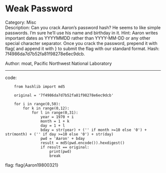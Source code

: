 # Weak Password
Category: Misc  
Description: Can you crack Aaron’s password hash? He seems to like simple passwords. I’m sure he’ll use his name and birthday in it. Hint: Aaron writes important dates as YYYYMMDD rather than YYYY-MM-DD or any other special character separator. Once you crack the password, prepend it with flag{ and append it with } to submit the flag with our standard format. Hash: 7f4986da7d7b52fa81f98278e6ec9dcb.

Author: moat, Pacific Northwest National Laboratory
______________________________________________
code:


        from hashlib import md5
        
        original = '7f4986da7d7b52fa81f98278e6ec9dcb'
        
        for i in range(0,50):
            for k in range(0,12):
                for l in range(0,31):
                    year = 1970 + i
                    month = 1 + k
                    day = 1 + l
                    bday = str(year) + ('' if month >=10 else '0') + str(month) + ('' if day >=10 else '0') + str(day)
                    pwd = 'Aaron' + bday 
                    result = md5(pwd.encode()).hexdigest()
                    if result == original: 
                        print(pwd)
                        break
                    
flag: flag{Aaron19800321}
